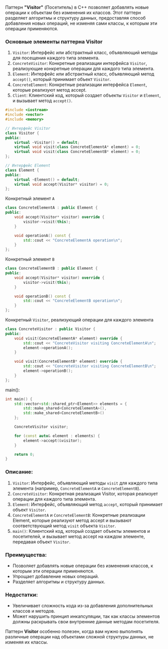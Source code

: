 Паттерн **"Visitor"** (Посетитель) в C++ позволяет добавлять новые операции к объектам без изменения их классов. Этот паттерн разделяет алгоритмы и структуру данных, предоставляя способ добавления новых операций, не изменяя сами классы, к которым эти операции применяются.

### Основные элементы паттерна Visitor

1. `Visitor`: Интерфейс или абстрактный класс, объявляющий методы для посещения каждого типа элемента.
2. `ConcreteVisitor`: Конкретные реализации интерфейса `Visitor`, реализующие конкретные операции для каждого типа элемента.
3. `Element`: Интерфейс или абстрактный класс, объявляющий метод `accept()`, который принимает объект `Visitor`.
4. `ConcreteElement`: Конкретные реализации интерфейса `Element`, которые реализуют метод accept.
5. `Client`: Клиентский код, который создает объекты `Visitor` и `Element`, и вызывает метод `accept()`.
```cpp
#include <iostream>
#include <vector>
#include <memory>

// Интерфейс Visitor
class Visitor {
public:
    virtual ~Visitor() = default;
    virtual void visit(class ConcreteElementA* element) = 0;
    virtual void visit(class ConcreteElementB* element) = 0;
};

// Интерфейс Element
class Element {
public:
    virtual ~Element() = default;
    virtual void accept(Visitor* visitor) = 0;
};
```
Конкретный элемент `A`
```cpp
class ConcreteElementA : public Element {
public:
    void accept(Visitor* visitor) override {
        visitor->visit(this);
    }

    void operationA() const {
        std::cout << "ConcreteElementA operation\n";
    }
};
```
Конкретный элемент `B`
```cpp
class ConcreteElementB : public Element {
public:
    void accept(Visitor* visitor) override {
        visitor->visit(this);
    }

    void operationB() const {
        std::cout << "ConcreteElementB operation\n";
    }
};
```
Конкретный `Visitor`, реализующий операции для каждого элемента
```cpp
class ConcreteVisitor : public Visitor {
public:
    void visit(ConcreteElementA* element) override {
        std::cout << "ConcreteVisitor visiting ConcreteElementA\n";
        element->operationA();
    }

    void visit(ConcreteElementB* element) override {
        std::cout << "ConcreteVisitor visiting ConcreteElementB\n";
        element->operationB();
    }
};
```
main():
```cpp
int main() {
    std::vector<std::shared_ptr<Element>> elements = {
        std::make_shared<ConcreteElementA>(),
        std::make_shared<ConcreteElementB>()
    };

    ConcreteVisitor visitor;

    for (const auto& element : elements) {
        element->accept(&visitor);
    }

    return 0;
}
```
### Описание:
1. `Visitor`: Интерфейс, объявляющий методы `visit` для каждого типа элемента (например, `ConcreteElementA` и `ConcreteElementB`).
2. `ConcreteVisitor`: Конкретная реализация Visitor, которая реализует операции для каждого типа элемента.
3. `Element`: Интерфейс, объявляющий метод `accept`, который принимает объект `Visitor`.
4. `ConcreteElementA` и `ConcreteElementB`: Конкретные реализации Element, которые реализуют метод accept и вызывают соответствующий метод `visit` объекта `Visitor`.
5. `main()`: Клиентский код, который создает объекты элементов и посетителей, и вызывает метод accept на каждом элементе, передавая объект `Visitor`.

### Преимущества:
- Позволяет добавлять новые операции без изменения классов, к которым эти операции применяются.
- Упрощает добавление новых операций.
- Разделяет алгоритмы и структуру данных.

### Недостатки:
- Увеличивает сложность кода из-за добавления дополнительных классов и методов.
- Может нарушить принцип инкапсуляции, так как классы элементов должны раскрывать свои внутренние данные методам посетителя.

Паттерн **Visitor** особенно полезен, когда вам нужно выполнять различные операции над объектами сложной структуры данных, не изменяя их классы.
